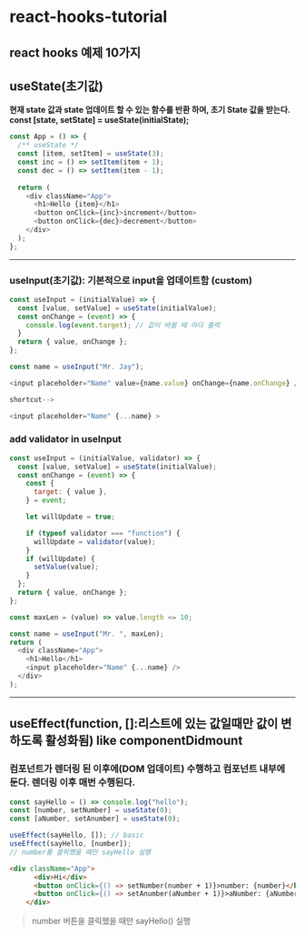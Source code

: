# react-hooks-tutorial

## react hooks 예제 10가지

## useState(초기값)

**현재 state 값과 state 업데이트 할 수 있는 함수를 반환 하며, 초기 State 값을 받는다.<br>
const [state, setState] = useState(initialState);**<br>

```js
const App = () => {
  /** useState */
  const [item, setItem] = useState(3);
  const inc = () => setItem(item + 1);
  const dec = () => setItem(item - 1);
  
  return (
    <div className="App">
      <h1>Hello {item}</h1>
      <button onClick={inc}>increment</button>
      <button onClick={dec}>decrement</button>
    </div>
  );
};
```

---

### useInput(초기값): 기본적으로 input을 업데이트함 (custom)

```js
const useInput = (initialValue) => {
  const [value, setValue] = useState(initialValue);
  const onChange = (event) => {
    console.log(event.target); // 값이 바뀔 때 마다 출력
  }
  return { value, onChange };
};

const name = useInput("Mr. Jay");

<input placeholder="Name" value={name.value} onChange={name.onChange} />

shortcut-->

<input placeholder="Name" {...name} >
```

### add validator in useInput

```js
const useInput = (initialValue, validator) => {
  const [value, setValue] = useState(initialValue);
  const onChange = (event) => {
    const {
      target: { value },
    } = event;

    let willUpdate = true;

    if (typeof validator === "function") {
      willUpdate = validator(value);
    }
    if (willUpdate) {
      setValue(value);
    }
  };
  return { value, onChange };
};

const maxLen = (value) => value.length <= 10;

const name = useInput("Mr. ", maxLen);
return (
  <div className="App">
    <h1>Hello</h1>
    <input placeholder="Name" {...name} />
  </div>
);
```

---

## useEffect(function, []:리스트에 있는 값일때만 값이 변하도록 활성화됨) like componentDidmount

### 컴포넌트가 렌더링 된 이후에(DOM 업데이트) 수행하고 컴포넌트 내부에 둔다. 렌더링 이후 매번 수행된다.

```js
const sayHello = () => console.log("hello");
const [number, setNumber] = useState(0);
const [aNumber, setAnumber] = useState(0);

useEffect(sayHello, []); // basic
useEffect(sayHello, [number]);
// number를 클릭했을 때만 sayHello 실행
```

```html
<div className="App">
      <div>Hi</div>
      <button onClick={() => setNumber(number + 1)}>number: {number}</button>
      <button onClick={() => setAnumber(aNumber + 1)}>aNumber: {aNumber}</button>
    </div>
```

> number 버튼을 클릭했을 때만 sayHello() 실행


